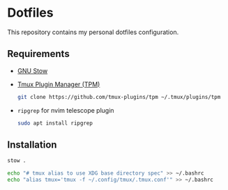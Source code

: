 # Dotfiles

This repository contains my personal dotfiles configuration.

## Requirements

- [GNU Stow](https://www.gnu.org/software/stow/)
- [Tmux Plugin Manager (TPM)](https://github.com/tmux-plugins/tpm)

  ```bash
  git clone https://github.com/tmux-plugins/tpm ~/.tmux/plugins/tpm
  ```
- `ripgrep` for nvim telescope plugin

  ```bash
  sudo apt install ripgrep
  ```

## Installation

```bash
stow .

echo "# tmux alias to use XDG base directory spec" >> ~/.bashrc
echo "alias tmux='tmux -f ~/.config/tmux/.tmux.conf'" >> ~/.bashrc
```
